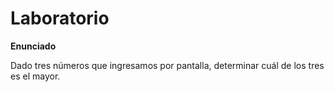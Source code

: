 # Laboratorio

**Enunciado**

Dado tres números que ingresamos por pantalla, determinar cuál de los tres es el mayor.